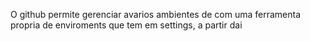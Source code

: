 O github permite gerenciar avarios ambientes de com uma ferramenta propria de enviroments que tem em settings, a partir dai 